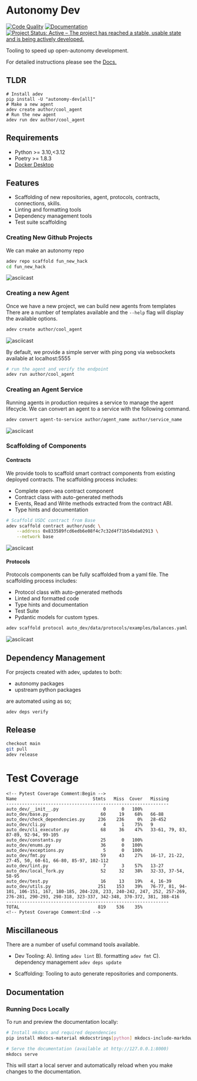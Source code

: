 # Autonomy Dev

[![Code Quality](https://github.com/8ball030/auto_dev/actions/workflows/common_check.yaml/badge.svg)](https://github.com/8ball030/auto_dev/actions/workflows/common_check.yaml)
[![Documentation](https://github.com/8ball030/auto_dev/actions/workflows/docs_build_deploy.yml/badge.svg)](https://github.com/8ball030/auto_dev/actions/workflows/github_action.yml)
[![Project Status: Active – The project has reached a stable, usable state and is being actively developed.](https://www.repostatus.org/badges/latest/active.svg)](https://www.repostatus.org/#active)

Tooling to speed up open-autonomy development.

For detailed instructions please see the [Docs.](https://8ball030.github.io/auto_dev/)

## TLDR
    # Install adev
    pip install -U "autonomy-dev[all]"
    # Make a new agent
    adev create author/cool_agent
    # Run the new agent
    adev run dev author/cool_agent

## Requirements

- Python >= 3.10,<3.12
- Poetry >= 1.8.3
- [Docker Desktop](https://www.docker.com/products/docker-desktop/)

## Features

- Scaffolding of new repositories, agent, protocols, contracts, connections, skills.
- Linting and formatting tools
- Dependency management tools
- Test suite scaffolding

### Creating New Github Projects

We can make an autonomy repo
```bash
adev repo scaffold fun_new_hack
cd fun_new_hack
```

![asciicast](docs/assets/create_repo.gif)


### Creating a new Agent

Once we have a new project, we can build new agents from templates 
There are a number of templates available and the `--help` flag will display the available options.

```bash
adev create author/cool_agent
```

![asciicast](docs/assets/create_agent.gif)

By default, we provide a simple server with ping pong via websockets available at localhost:5555

```bash
# run the agent and verify the endpoint
adev run author/cool_agent
```


### Creating an Agent Service

Running agents in production requires a service to manage the agent lifecycle. We can convert an agent to a service with the following command.

```bash
adev convert agent-to-service author/agent_name author/service_name
```
![asciicast](docs/assets/create_agent_service.gif)


### Scaffolding of Components

#### Contracts

We provide tools to scaffold smart contract components from existing deployed contracts. The scaffolding process includes:

- Complete open-aea contract component
- Contract class with auto-generated methods
- Events, Read and Write methods extracted from the contract ABI.
- Type hints and documentation

```bash
# Scaffold USDC contract from Base
adev scaffold contract author/usdc \
    --address 0x833589fcd6edb6e08f4c7c32d4f71b54bda02913 \
    --network base
```

![asciicast](docs/assets/create_contract.gif)


#### Protocols

Protocols components can be fully scaffolded from a yaml file. The scaffolding process includes:
- Protocol class with auto-generated methods
- Linted and formatted code
- Type hints and documentation
- Test Suite
- Pydantic models for custom types.


```bash
adev scaffold protocol auto_dev/data/protocols/examples/balances.yaml
```

![asciicast](docs/assets/create_protocol.gif)


## Dependency Management

For projects created with adev, updates to both:

- autonomy packages
- upstream python packages

are automated using as so;

```
adev deps verify
```

## Release

```bash
checkout main
git pull
adev release
```



# Test Coverage
```plaintext
<!-- Pytest Coverage Comment:Begin -->
Name                             Stmts   Miss  Cover   Missing
--------------------------------------------------------------
auto_dev/__init__.py                 0      0   100%
auto_dev/base.py                    60     19    68%   66-88
auto_dev/check_dependencies.py     236    236     0%   28-452
auto_dev/cli.py                      4      1    75%   9
auto_dev/cli_executor.py            68     36    47%   33-61, 79, 83, 87-89, 92-94, 99-105
auto_dev/constants.py               25      0   100%
auto_dev/enums.py                   36      0   100%
auto_dev/exceptions.py               5      0   100%
auto_dev/fmt.py                     59     43    27%   16-17, 21-22, 27-45, 50, 60-61, 66-80, 85-97, 102-112
auto_dev/lint.py                     7      3    57%   13-27
auto_dev/local_fork.py              52     32    38%   32-33, 37-54, 58-95
auto_dev/test.py                    16     13    19%   4, 16-39
auto_dev/utils.py                  251    153    39%   76-77, 81, 94-101, 106-151, 167, 180-185, 204-228, 233, 240-242, 247, 252, 257-269, 276-281, 290-293, 298-318, 323-337, 342-348, 370-372, 381, 388-416
--------------------------------------------------------------
TOTAL                              819    536    35%
<!-- Pytest Coverage Comment:End -->
```

## Miscillaneous

There are a number of useful command tools available.

- Dev Tooling:
    A). linting `adev lint`
    B). formatting `adev fmt`
    C). dependency management `adev deps update`

- Scaffolding: Tooling to auto generate repositories and components.
## Documentation

### Running Docs Locally

To run and preview the documentation locally:

```bash
# Install mkdocs and required dependencies
pip install mkdocs-material mkdocstrings[python] mkdocs-include-markdown-plugin mkdocs-mermaid2-plugin

# Serve the documentation (available at http://127.0.0.1:8000)
mkdocs serve
```

This will start a local server and automatically reload when you make changes to the documentation.
